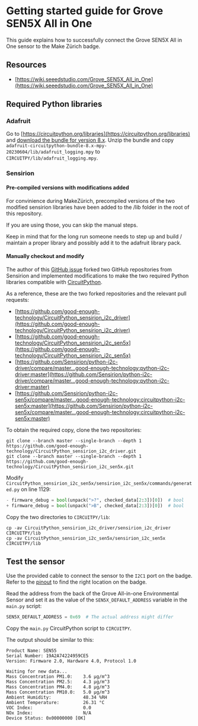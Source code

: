 # Getting started guide for Grove SEN5X All in One

This guide explains how to successfully connect the Grove SEN5X All in One sensor
to the Make Zürich badge.

## Resources

* [https://wiki.seeedstudio.com/Grove_SEN5X_All_in_One](https://wiki.seeedstudio.com/Grove_SEN5X_All_in_One)

## Required Python libraries

### Adafruit

Go to [https://circuitpython.org/libraries](https://circuitpython.org/libraries)
and [download the bundle for version 8.x](https://github.com/adafruit/Adafruit_CircuitPython_Bundle/releases/download/20230604/adafruit-circuitpython-bundle-8.x-mpy-20230604.zip).
Unzip the bundle and copy `adafruit-circuitpython-bundle-8.x-mpy-20230604/lib/adafruit_logging.mpy` to
`CIRCUITPY/lib/adafruit_logging.mpy`.

### Sensirion
#### Pre-compiled versions with modifications added
For convinience during MakeZürich, precompiled versions of the two modified sensirion libraries have been added to the /lib folder in the root of this repository.

If you are using those, you can skip the manual steps.

Keep in mind that for the long run someone needs to step up and build / maintain a proper library and possibly add it to the adafruit library pack.

#### Manually checkout and modify
The author of this [GitHub issue](https://github.com/Sensirion/python-i2c-sen5x/issues/3)
forked two GitHub repositories from Sensirion and implemented modifications to make
the two required Python libraries compatible with [CircuitPython](https://circuitpython.org/).

As a reference, these are the two forked repositories and the relevant pull requests:

* [https://github.com/good-enough-technology/CircuitPython_sensirion_i2c_driver](https://github.com/good-enough-technology/CircuitPython_sensirion_i2c_driver)
* [https://github.com/good-enough-technology/CircuitPython_sensirion_i2c_sen5x](https://github.com/good-enough-technology/CircuitPython_sensirion_i2c_sen5x)
* [https://github.com/Sensirion/python-i2c-driver/compare/master...good-enough-technology:python-i2c-driver:master](https://github.com/Sensirion/python-i2c-driver/compare/master...good-enough-technology:python-i2c-driver:master)
* [https://github.com/Sensirion/python-i2c-sen5x/compare/master...good-enough-technology:circuitpython-i2c-sen5x:master](https://github.com/Sensirion/python-i2c-sen5x/compare/master...good-enough-technology:circuitpython-i2c-sen5x:master)

To obtain the required copy, clone the two repositories:

```shell
git clone --branch master --single-branch --depth 1 https://github.com/good-enough-technology/CircuitPython_sensirion_i2c_driver.git
git clone --branch master --single-branch --depth 1 https://github.com/good-enough-technology/CircuitPython_sensirion_i2c_sen5x.git
```

Modify `CircuitPython_sensirion_i2c_sen5x/sensirion_i2c_sen5x/commands/generated.py`
on line 1129:

```python
- firmware_debug = bool(unpack(">?", checked_data[2:3])[0])  # bool
+ firmware_debug = bool(unpack(">B", checked_data[2:3])[0])  # bool
```

Copy the two directories to `CIRCUITPY/lib`:

```shell
cp -av CircuitPython_sensirion_i2c_driver/sensirion_i2c_driver CIRCUITPY/lib
cp -av CircuitPython_sensirion_i2c_sen5x/sensirion_i2c_sen5x CIRCUITPY/lib
```

## Test the sensor

Use the provided cable to connect the sensor to the `I2C1` port on the badge.
Refer to the [pinout](https://github.com/makezurich/makezurich-badge-2023/blob/main/makezurich2023-badge-pinout.png) to find the right location on the badge.

Read the address from the back of the Grove All-in-one Environmental Sensor and
set it as the value of the `SEN5X_DEFAULT_ADDRESS` variable in the `main.py` script:

```python
SEN5X_DEFAULT_ADDRESS = 0x69  # The actual address might differ
```

Copy the `main.py` CircuitPython script to `CIRCUITPY`.

The output should be similar to this:

```shell
Product Name: SEN55
Serial Number: 19A2A74224959CE5
Version: Firmware 2.0, Hardware 4.0, Protocol 1.0

Waiting for new data...
Mass Concentration PM1.0:    3.6 µg/m^3
Mass Concentration PM2.5:    4.3 µg/m^3
Mass Concentration PM4.0:    4.8 µg/m^3
Mass Concentration PM10.0:   5.0 µg/m^3
Ambient Humidity:            48.34 %RH
Ambient Temperature:         26.31 °C
VOC Index:                   0.0
NOx Index:                   N/A
Device Status: 0x00000000 [OK]
```
